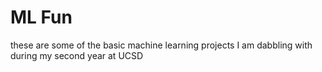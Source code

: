 # ML Fun #

these are some of the basic machine learning projects I am dabbling with
during my second year at UCSD
